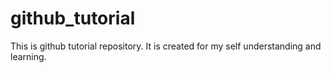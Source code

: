 # github_tutorial
This is github tutorial repository. It is created for my self understanding and learning.
